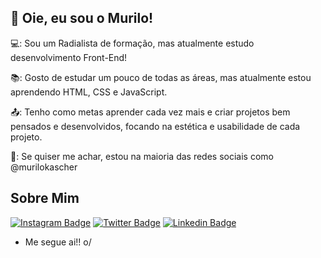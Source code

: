 ## 👋 Oie, eu sou o Murilo!

 

💻: Sou um Radialista de formação, mas atualmente estudo desenvolvimento Front-End!

📚: Gosto de estudar um pouco de todas as áreas, mas atualmente estou aprendendo HTML, CSS e JavaScript. 

📤: Tenho como metas aprender cada vez mais e criar projetos bem pensados e desenvolvidos, focando na estética e usabilidade de cada projeto.

📱: Se quiser me achar, estou na maioria das redes sociais como @murilokascher

 

## Sobre Mim

[![Instagram Badge](https://img.shields.io/badge/Instagram-E4405F?style=for-the-badge&logo=instagram&logoColor=white&link=https://instagram.com/murilokascher)](https://instagram.com/murilokascher) [![Twitter Badge](https://img.shields.io/badge/Twitter-1DA1F2?style=for-the-badge&logo=twitter&logoColor=white&link=https://twitter.com/opequenomuro)](https://twitter.com/opequenomuro) [![Linkedin Badge](https://img.shields.io/badge/LinkedIn-0077B5?style=for-the-badge&logo=linkedin&logoColor=white&link=https://www.linkedin.com/in/murilo-kascher/)](https://www.linkedin.com/in/murilo-kascher/)


- Me segue ai!! o/
